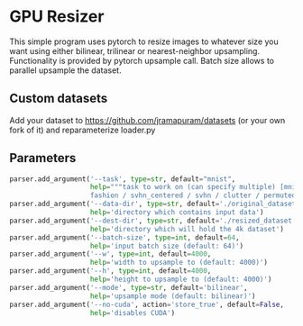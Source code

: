 # GPU Resizer

This simple program uses pytorch to resize images to whatever size you want using either bilinear, trilinear or nearest-neighbor upsampling.
Functionality is provided by pytorch upsample call. Batch size allows to parallel upsample the dataset.

## Custom datasets

Add your dataset to https://github.com/jramapuram/datasets (or your own fork of it) and reparameterize loader.py


## Parameters

```python
parser.add_argument('--task', type=str, default="mnist",
                    help="""task to work on (can specify multiple) [mnist / cifar10 /
                    fashion / svhn_centered / svhn / clutter / permuted] (default: mnist)""")
parser.add_argument('--data-dir', type=str, default='./original_dataset',
                    help='directory which contains input data')
parser.add_argument('--dest-dir', type=str, default='./resized_dataset',
                    help='directory which will hold the 4k dataset')
parser.add_argument('--batch-size', type=int, default=64,
                    help='input batch size (default: 64)')
parser.add_argument('--w', type=int, default=4000,
                    help='width to upsample to (default: 4000)')
parser.add_argument('--h', type=int, default=4000,
                    help='height to upsample to (default: 4000)')
parser.add_argument('--mode', type=str, default='bilinear',
                    help='upsample mode (default: bilinear)')
parser.add_argument('--no-cuda', action='store_true', default=False,
                    help='disables CUDA')
```
